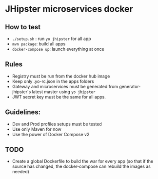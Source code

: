 # JHipster microservices docker

## How to test
- `./setup.sh` : run `yo jhipster` for all app
- `mvn package`: build all apps
- `docker-compose up`: launch everything at once

## Rules
- Registry must be run from the docker hub image
- Keep only .yo-rc.json in the apps folders
- Gateway and microservices must be generated from generator-jhipster's latest master using `yo jhipster`
- JWT secret key must be the same for all apps.

## Guidelines:
- Dev and Prod profiles setups must be tested
- Use only Maven for now
- Use the power of Docker Compose v2

## TODO
- Create a global Dockerfile to build the war for every app (so that if the source has changed, the docker-compose can rebuild the images as needed)

